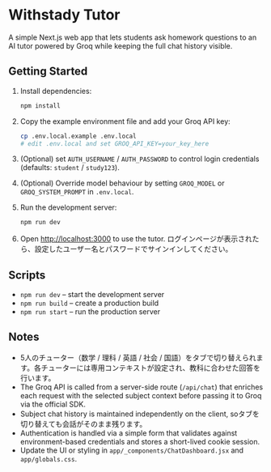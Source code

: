 # Withstady Tutor

A simple Next.js web app that lets students ask homework questions to an AI tutor powered by Groq while keeping the full chat history visible.

## Getting Started

1. Install dependencies:
   ```bash
   npm install
   ```
2. Copy the example environment file and add your Groq API key:
   ```bash
   cp .env.local.example .env.local
   # edit .env.local and set GROQ_API_KEY=your_key_here
   ```
3. (Optional) set `AUTH_USERNAME` / `AUTH_PASSWORD` to control login credentials (defaults: `student` / `study123`).
4. (Optional) Override model behaviour by setting `GROQ_MODEL` or `GROQ_SYSTEM_PROMPT` in `.env.local`.

5. Run the development server:
   ```bash
   npm run dev
   ```
6. Open [http://localhost:3000](http://localhost:3000) to use the tutor. ログインページが表示されたら、設定したユーザー名とパスワードでサインインしてください。

## Scripts

- `npm run dev` – start the development server
- `npm run build` – create a production build
- `npm run start` – run the production server

## Notes

- 5人のチューター（数学 / 理科 / 英語 / 社会 / 国語）をタブで切り替えられます。各チューターには専用コンテキストが設定され、教科に合わせた回答を行います。
- The Groq API is called from a server-side route (`/api/chat`) that enriches each request with the selected subject context before passing it to Groq via the official SDK.
- Subject chat history is maintained independently on the client, soタブを切り替えても会話がそのまま残ります。
- Authentication is handled via a simple form that validates against environment-based credentials and stores a short-lived cookie session.
- Update the UI or styling in `app/_components/ChatDashboard.jsx` and `app/globals.css`.
